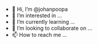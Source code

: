 - 👋 Hi, I’m @johanpoopa
- 👀 I’m interested in ...
- 🌱 I’m currently learning ...
- 💞️ I’m looking to collaborate on ...
- 📫 How to reach me ...

<!---
johanpoopa/johanpoopa is a ✨ special ✨ repository because its `README.md` (this file) appears on your GitHub profile.
You can click the Preview link to take a look at your changes.
--->
